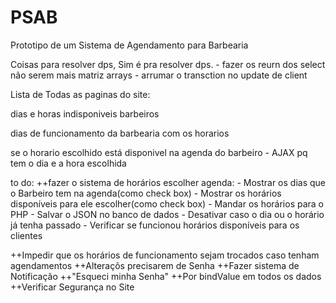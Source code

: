 # PSAB
 Prototipo de um Sistema de Agendamento para Barbearia

Coisas para resolver dps, Sim é pra resolver dps.
    - fazer os reurn dos select não serem mais matriz arrays 
    - arrumar o transction no update de client

Lista de Todas as paginas do site: 

dias e horas indisponiveis barbeiros

dias de funcionamento da barbearia com os horarios

se o horario escolhido está disponivel na agenda do barbeiro - AJAX pq tem o dia e a hora escolhida

to do: 
++fazer o sistema de horários escolher agenda:
    - Mostrar os dias que o Barbeiro tem na agenda(como check box)
    - Mostrar os horários disponíveis para ele escolher(como check box)
    - Mandar os horários para o PHP
    - Salvar o JSON no banco de dados
    - Desativar caso o dia ou o horário já tenha passado
    - Verificar se funcionou horários disponíveis para os clientes

++Impedir que os horários de funcionamento sejam trocados caso tenham agendamentos
++Alteraçõs precisarem de Senha
++Fazer sistema de Notificação
++"Esqueci minha Senha"
++Por bindValue em todos os dados
++Verificar Segurança no Site